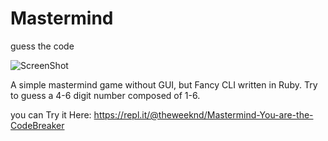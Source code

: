 # Mastermind
guess the code 

![ScreenShot](https://en.wikipedia.org/wiki/Mastermind_(board_game)#/media/File:Mastermind.jpg)

A simple mastermind game without GUI, but Fancy CLI written in Ruby.
Try to guess a 4-6 digit number composed of 1-6.

you can Try it Here: 
https://repl.it/@theweeknd/Mastermind-You-are-the-CodeBreaker
